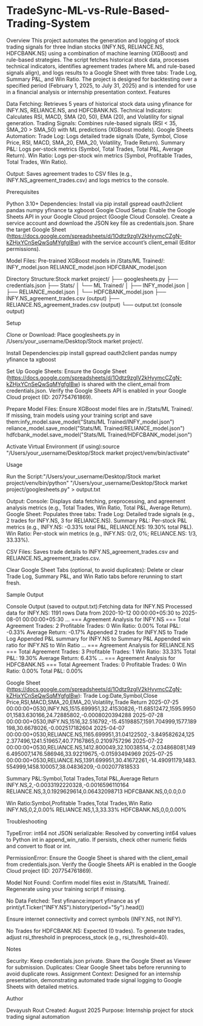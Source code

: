 # TradeSync-ML-vs-Rule-Based-Trading-System

Overview
This project automates the generation and logging of stock trading signals for three Indian stocks (INFY.NS, RELIANCE.NS, HDFCBANK.NS) using a combination of machine learning (XGBoost) and rule-based strategies. The script fetches historical stock data, processes technical indicators, identifies agreement trades (where ML and rule-based signals align), and logs results to a Google Sheet with three tabs: Trade Log, Summary P&L, and Win Ratio. The project is designed for backtesting over a specified period (February 1, 2025, to July 31, 2025) and is intended for use in a financial analysis or internship presentation context.
Features

Data Fetching: Retrieves 5 years of historical stock data using yfinance for INFY.NS, RELIANCE.NS, and HDFCBANK.NS.
Technical Indicators: Calculates RSI, MACD, SMA (20, 50), EMA (20), and Volatility for signal generation.
Trading Signals: Combines rule-based signals (RSI < 35, SMA_20 > SMA_50) with ML predictions (XGBoost models).
Google Sheets Automation:
Trade Log: Logs detailed trade signals (Date, Symbol, Close Price, RSI, MACD, SMA_20, EMA_20, Volatility, Trade Return).
Summary P&L: Logs per-stock metrics (Symbol, Total Trades, Total P&L, Average Return).
Win Ratio: Logs per-stock win metrics (Symbol, Profitable Trades, Total Trades, Win Ratio).


Output: Saves agreement trades to CSV files (e.g., INFY.NS_agreement_trades.csv) and logs metrics to the console.

Prerequisites

Python 3.10+
Dependencies: Install via pip install gspread oauth2client pandas numpy yfinance ta xgboost
Google Cloud Setup:
Enable the Google Sheets API in your Google Cloud project (Google Cloud Console).
Create a service account and download the JSON key file as credentials.json.
Share the target Google Sheet (https://docs.google.com/spreadsheets/d/1Odtz9zgIV2kHyymcCZgN-kZHjxYCnSeQwSqMYgfgIBw) with the service account’s client_email (Editor permissions).


Model Files: Pre-trained XGBoost models in /Stats/ML Trained/:
INFY_model.json
RELIANCE_model.json
HDFCBANK_model.json


Directory Structure:Stock market project/
├── googlesheets.py
├── credentials.json
├── Stats/
│   └── ML Trained/
│       ├── INFY_model.json
│       ├── RELIANCE_model.json
│       └── HDFCBANK_model.json
├── INFY.NS_agreement_trades.csv (output)
├── RELIANCE.NS_agreement_trades.csv (output)
└── output.txt (console output)



Setup

Clone or Download:
Place googlesheets.py in /Users/your_username/Desktop/Stock market project/.


Install Dependencies:pip install gspread oauth2client pandas numpy yfinance ta xgboost


Set Up Google Sheets:
Ensure the Google Sheet (https://docs.google.com/spreadsheets/d/1Odtz9zgIV2kHyymcCZgN-kZHjxYCnSeQwSqMYgfgIBw) is shared with the client_email from credentials.json.
Verify the Google Sheets API is enabled in your Google Cloud project (ID: 207754761869).


Prepare Model Files:
Ensure XGBoost model files are in /Stats/ML Trained/. If missing, train models using your training script and save them:infy_model.save_model("Stats/ML Trained/INFY_model.json")
reliance_model.save_model("Stats/ML Trained/RELIANCE_model.json")
hdfcbank_model.save_model("Stats/ML Trained/HDFCBANK_model.json")




Activate Virtual Environment (if using):source "/Users/your_username/Desktop/Stock market project/venv/bin/activate"



Usage

Run the Script:"/Users/your_username/Desktop/Stock market project/venv/bin/python" "/Users/your_username/Desktop/Stock market project/googlesheets.py" > output.txt


Output:
Console: Displays data fetching, preprocessing, and agreement analysis metrics (e.g., Total Trades, Win Ratio, Total P&L, Average Return).
Google Sheet: Populates three tabs:
Trade Log: Detailed trade signals (e.g., 2 trades for INFY.NS, 3 for RELIANCE.NS).
Summary P&L: Per-stock P&L metrics (e.g., INFY.NS: -0.33% total P&L, RELIANCE.NS: 19.30% total P&L).
Win Ratio: Per-stock win metrics (e.g., INFY.NS: 0/2, 0%; RELIANCE.NS: 1/3, 33.33%).


CSV Files: Saves trade details to INFY.NS_agreement_trades.csv and RELIANCE.NS_agreement_trades.csv.


Clear Google Sheet Tabs (optional, to avoid duplicates):
Delete or clear Trade Log, Summary P&L, and Win Ratio tabs before rerunning to start fresh.



Sample Output

Console Output (saved to output.txt):Fetching data for INFY.NS
Processed data for INFY.NS: 1191 rows
Data from 2020-10-12 00:00:00+05:30 to 2025-08-01 00:00:00+05:30
...
=== Agreement Analysis for INFY.NS ===
Total Agreement Trades: 2
Profitable Trades: 0
Win Ratio: 0.00%
Total P&L: -0.33%
Average Return: -0.17%
Appended 2 trades for INFY.NS to Trade Log
Appended P&L summary for INFY.NS to Summary P&L
Appended win ratio for INFY.NS to Win Ratio
...
=== Agreement Analysis for RELIANCE.NS ===
Total Agreement Trades: 3
Profitable Trades: 1
Win Ratio: 33.33%
Total P&L: 19.30%
Average Return: 6.43%
...
=== Agreement Analysis for HDFCBANK.NS ===
Total Agreement Trades: 0
Profitable Trades: 0
Win Ratio: 0.00%
Total P&L: 0.00%


Google Sheet (https://docs.google.com/spreadsheets/d/1Odtz9zgIV2kHyymcCZgN-kZHjxYCnSeQwSqMYgfgIBw):
Trade Log:Date,Symbol,Close Price,RSI,MACD,SMA_20,EMA_20,Volatility,Trade Return
2025-07-25 00:00:00+0530,INFY.NS,1515.699951,32.41530826,-11.68512472,1595.995001,1583.630166,24.72885802,-0.0008020394288
2025-07-28 00:00:00+0530,INFY.NS,1516,32.516792,-15.45198857,1591.704999,1577.189198,30.6678026,-0.002517182604
2025-04-07 00:00:00+0530,RELIANCE.NS,1165.699951,31.04122502,-3.849582624,1252.377496,1241.519657,40.77167865,0.2109757296
2025-07-22 00:00:00+0530,RELIANCE.NS,1412.800049,32.10038514,-2.034868081,1496.495007,1476.586946,33.92219675,-0.01593494969
2025-07-25 00:00:00+0530,RELIANCE.NS,1391.699951,30.41672261,-14.49091179,1483.554999,1458.100057,38.04836209,-0.002077818533


Summary P&L:Symbol,Total Trades,Total P&L,Average Return
INFY.NS,2,-0.0033192220328,-0.0016596110164
RELIANCE.NS,3,0.1929629614,0.06432098713
HDFCBANK.NS,0,0.0,0.0


Win Ratio:Symbol,Profitable Trades,Total Trades,Win Ratio
INFY.NS,0,2,0.00%
RELIANCE.NS,1,3,33.33%
HDFCBANK.NS,0,0,0.00%





Troubleshooting

TypeError: int64 not JSON serializable:
Resolved by converting int64 values to Python int in append_win_ratio.
If persists, check other numeric fields and convert to float or int.


PermissionError:
Ensure the Google Sheet is shared with the client_email from credentials.json.
Verify the Google Sheets API is enabled in the Google Cloud project (ID: 207754761869).


Model Not Found:
Confirm model files exist in /Stats/ML Trained/. Regenerate using your training script if missing.


No Data Fetched:
Test yfinance:import yfinance as yf
print(yf.Ticker("INFY.NS").history(period="5y").head())


Ensure internet connectivity and correct symbols (INFY.NS, not INFY).


No Trades for HDFCBANK.NS:
Expected (0 trades). To generate trades, adjust rsi_threshold in preprocess_stock (e.g., rsi_threshold=40).



Notes

Security: Keep credentials.json private. Share the Google Sheet as Viewer for submission.
Duplicates: Clear Google Sheet tabs before rerunning to avoid duplicate rows.
Assignment Context: Designed for an internship presentation, demonstrating automated trade signal logging to Google Sheets with detailed metrics.

Author

Devayush Rout
Created: August 2025
Purpose: Internship project for stock trading signal automation

